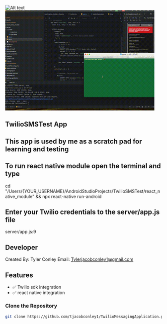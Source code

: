 ![Alt text](https://github.com/tjacobconley1/TwilioMessagingApplication/blob/main/app_demo.gif)
![Alt text](https://github.com/tjacobconley1/TwilioMessagingApplication/blob/main/web-sqlite-demo.gif)

## TwilioSMSTest App 
## This app is used by me as a scratch pad for learning and testing

## To run react native module open the terminal and type
cd "/Users/{YOUR_USERNAME}/AndroidStudioProjects/TwilioSMSTest/react_native_module" && npx react-native run-android

## Enter your Twilio credentials to the server/app.js file
server/app.js:9

## Developer
Created By: Tyler Conley 
Email: Tylerjacobconley1@gmail.com

## Features
- ✅ Twilio sdk integration
- ✅ react native integration

### Clone the Repository
```sh
git clone https://github.com/tjacobconley1/TwilioMessagingApplication.git

